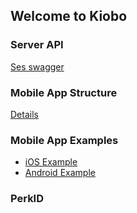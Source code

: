 ## Welcome to Kiobo



### Server API

[Ses swagger](https://api.kiobo.co/swagger-ui.html)

### Mobile App Structure

[Details](https://api.kiobo.co/mobile-app-structure.html)

### Mobile App Examples

* [iOS Example](http://developers.kiobo.co/mobile-app-example-ios.html)
* [Android Example](http://developers.kiobo.co/mobile-app-example-android.html)

### PerkID


